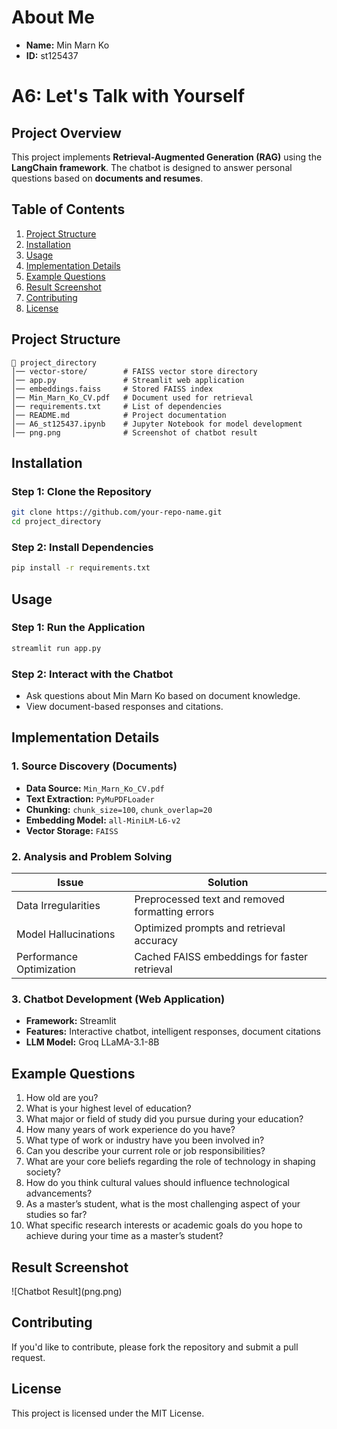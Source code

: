 # About Me

- **Name:** Min Marn Ko
- **ID:** st125437

# A6: Let's Talk with Yourself

## Project Overview

This project implements **Retrieval-Augmented Generation (RAG)** using the **LangChain framework**. The chatbot is designed to answer personal questions based on **documents and resumes**.

## Table of Contents

1. [Project Structure](#project-structure)
2. [Installation](#installation)
3. [Usage](#usage)
4. [Implementation Details](#implementation-details)
5. [Example Questions](#example-questions)
6. [Result Screenshot](#result-screenshot)
7. [Contributing](#contributing)
8. [License](#license)

## Project Structure

```
📂 project_directory
│── vector-store/        # FAISS vector store directory
│── app.py               # Streamlit web application
│── embeddings.faiss     # Stored FAISS index
│── Min_Marn_Ko_CV.pdf   # Document used for retrieval
│── requirements.txt     # List of dependencies
│── README.md            # Project documentation
│── A6_st125437.ipynb    # Jupyter Notebook for model development
│── png.png              # Screenshot of chatbot result
```

## Installation

### **Step 1: Clone the Repository**

```bash
git clone https://github.com/your-repo-name.git
cd project_directory
```

### **Step 2: Install Dependencies**

```bash
pip install -r requirements.txt
```

## Usage

### **Step 1: Run the Application**

```bash
streamlit run app.py
```

### **Step 2: Interact with the Chatbot**

- Ask questions about Min Marn Ko based on document knowledge.
- View document-based responses and citations.

## Implementation Details

### **1. Source Discovery (Documents)**

- **Data Source:** `Min_Marn_Ko_CV.pdf`
- **Text Extraction:** `PyMuPDFLoader`
- **Chunking:** `chunk_size=100`, `chunk_overlap=20`
- **Embedding Model:** `all-MiniLM-L6-v2`
- **Vector Storage:** `FAISS`

### **2. Analysis and Problem Solving**

| Issue                    | Solution                                        |
| ------------------------ | ----------------------------------------------- |
| Data Irregularities      | Preprocessed text and removed formatting errors |
| Model Hallucinations     | Optimized prompts and retrieval accuracy        |
| Performance Optimization | Cached FAISS embeddings for faster retrieval    |

### **3. Chatbot Development (Web Application)**

- **Framework:** Streamlit
- **Features:** Interactive chatbot, intelligent responses, document citations
- **LLM Model:** Groq LLaMA-3.1-8B

## Example Questions

1. How old are you?
2. What is your highest level of education?
3. What major or field of study did you pursue during your education?
4. How many years of work experience do you have?
5. What type of work or industry have you been involved in?
6. Can you describe your current role or job responsibilities?
7. What are your core beliefs regarding the role of technology in shaping society?
8. How do you think cultural values should influence technological advancements?
9. As a master’s student, what is the most challenging aspect of your studies so far?
10. What specific research interests or academic goals do you hope to achieve during your time as a master’s student?

## Result Screenshot

![Chatbot Result]\(png.png)

## Contributing

If you'd like to contribute, please fork the repository and submit a pull request.

## License

This project is licensed under the MIT License.

